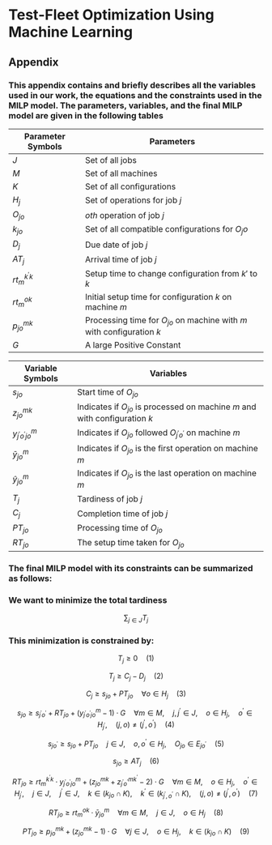 # Test-Fleet Optimization Using Machine Learning
## Appendix 
### This appendix contains and briefly describes all the variables used in our work, the equations and the constraints used in the MILP model. The parameters, variables, and the final MILP model are given in the following tables


| Parameter Symbols  | Parameters                                            |
|--------------------|-------------------------------------------------------|
| $J$                | Set of all jobs                                       |
| $M$                | Set of all machines                                   |
| $K$                | Set of all configurations                             |
| $H_j$              | Set of operations for job $j$                         |
| $O_{jo}$           | $oth$ operation of job $j$                            |
| $k_{jo}$           | Set of all compatible configurations for $O_jo$       |
| $D_j$              | Due date of job $j$                                   |
| $AT_{j}$           | Arrival time of job $j$                               |
| $rt_m^{k^{'}k}$    | Setup time to change configuration from $k′$ to $k$   |
| $rt_m^{ok}$        | Initial setup time for configuration $k$ on machine $m$|
| $p_{jo}^{mk}$      | Processing time for $O_{jo}$ on machine with $m$ with configuration $k$|
| $G$                | A large Positive Constant                             |

| Variable Symbols          | Variables                                       |
|---------------------------|-------------------------------------------------|
| $s_{jo}$                  | Start time of $O_{jo}$                         |
| $z_{jo}^{mk}$             | Indicates if $O_{jo}$ is processed on machine $m$ and with configuration $k$ |
| $y_{j^{'}o^{'}jo}^{m}$    | Indicates if $O_{jo}$ followed $O_{j^{'}o^{'}}$ on machine $m$ |
| $\bar{y}_{jo}^{m}$        | Indicates if $O_{jo}$ is the first operation on machine $m$ |
| $\hat{y}_{jo}^{m}$        | Indicates if $O_{jo}$ is the last operation on machine $m$ |
| $T_j$                     | Tardiness of job $j$                            |
| $C_j$                     | Completion time of job $j$                      |
| $PT_{jo}$                 | Processing time of $O_{jo}$                     |
| $RT_{jo}$                 | The setup time taken for $O_{jo}$               |

### The final MILP model with its constraints can be summarized as follows:
### We want to minimize the total tardiness 

$$
\sum_{j \in J} T_j
$$

### This minimization is constrained by:

$$
T_j \geq 0 \quad \text{(1)}
$$

$$
T_j \geq C_j - D_j \quad \text{(2)}
$$

$$
C_j \geq s_{jo} + PT_{jo} \quad \forall o \in H_j \quad \text{(3)}
$$

$$
s_{jo} \geq s_{j^{'}o^{'}} + RT_{jo} + (y_{j^{'}o^{'}jo}^m - 1) \cdot G \quad \forall m \in M, \quad j, j^{'} \in J, \quad o \in H_j, \quad o^{'} \in H_{j^{'}}, \quad (j, o) \neq (j^{'}, o^{'}) \quad \text{(4)}
$$

$$
s_{jo^{'}} \geq s_{jo} + PT_{jo} \quad j \in J, \quad o, o^{'} \in H_j, \quad O_{jo} \in E_{jo^{'}} \quad \text{(5)}
$$

$$
s_{jo} \geq AT_j \quad \text{(6)}
$$

$$
RT_{jo} \geq rt_m^{k^{'}k} \cdot y_{j^{'}o^{'}jo}^m + (z_{jo}^{mk} + z_{j^{'}o^{'}}^{mk^{'}} - 2) \cdot G \quad \forall m \in M, \quad o \in H_j, \quad o^{'} \in H_{j^{'}}, \quad j \in J, \quad j^{'} \in J, \quad k \in (k_{jo} \cap K), \quad k^{'} \in (k_{j^{'}, o^{'}} \cap K), \quad (j, o) \neq (j^{'}, o^{'}) \quad \text{(7)}
$$

$$
RT_{jo} \geq rt_m^{ok} \cdot \bar{y}_{jo}^m \quad \forall m \in M, \quad j \in J, \quad o \in H_j \quad \text{(8)}
$$

$$
PT_{jo} \geq p_{jo}^{mk} + (z_{jo}^{mk} - 1) \cdot G \quad \forall j \in J, \quad o \in H_j, \quad k \in (k_{jo} \cap K) \quad \text{(9)}
$$
